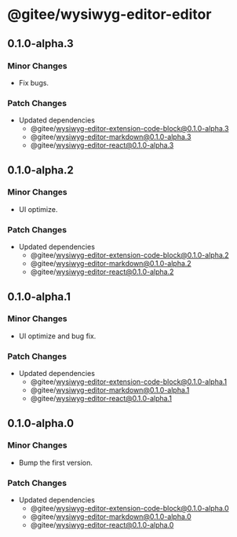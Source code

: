 # @gitee/wysiwyg-editor-editor

## 0.1.0-alpha.3

### Minor Changes

- Fix bugs.

### Patch Changes

- Updated dependencies
  - @gitee/wysiwyg-editor-extension-code-block@0.1.0-alpha.3
  - @gitee/wysiwyg-editor-markdown@0.1.0-alpha.3
  - @gitee/wysiwyg-editor-react@0.1.0-alpha.3

## 0.1.0-alpha.2

### Minor Changes

- UI optimize.

### Patch Changes

- Updated dependencies
  - @gitee/wysiwyg-editor-extension-code-block@0.1.0-alpha.2
  - @gitee/wysiwyg-editor-markdown@0.1.0-alpha.2
  - @gitee/wysiwyg-editor-react@0.1.0-alpha.2

## 0.1.0-alpha.1

### Minor Changes

- UI optimize and bug fix.

### Patch Changes

- Updated dependencies
  - @gitee/wysiwyg-editor-extension-code-block@0.1.0-alpha.1
  - @gitee/wysiwyg-editor-markdown@0.1.0-alpha.1
  - @gitee/wysiwyg-editor-react@0.1.0-alpha.1

## 0.1.0-alpha.0

### Minor Changes

- Bump the first version.

### Patch Changes

- Updated dependencies
  - @gitee/wysiwyg-editor-extension-code-block@0.1.0-alpha.0
  - @gitee/wysiwyg-editor-markdown@0.1.0-alpha.0
  - @gitee/wysiwyg-editor-react@0.1.0-alpha.0
